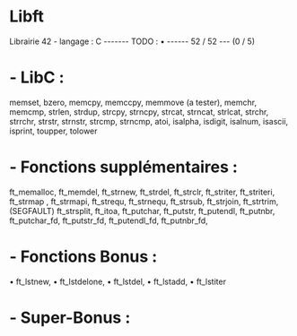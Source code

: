 # Libft
Librairie 42 - langage : C ------- TODO : • ------ 52 / 52 --- (0 / 5)

# - LibC :

memset,
bzero,
memcpy,
memccpy,
memmove (a tester),
memchr,
memcmp,
strlen,
strdup,
strcpy,
strncpy,
strcat,
strncat,
strlcat,
strchr,
strrchr,
strstr,
strnstr,
strcmp,
strncmp,
atoi,
isalpha,
isdigit,
isalnum,
isascii,
isprint,
toupper,
tolower

# - Fonctions supplémentaires :

ft_memalloc,
ft_memdel,
ft_strnew,
ft_strdel,
ft_strclr,
ft_striter,
ft_striteri,
ft_strmap ,
ft_strmapi,
ft_strequ,
ft_strnequ,
ft_strsub,
ft_strjoin,
ft_strtrim,(SEGFAULT)
ft_strsplit,
ft_itoa,
ft_putchar,
ft_putstr,
ft_putendl,
ft_putnbr,
ft_putchar_fd,
ft_putstr_fd,
ft_putendl_fd,
ft_putnbr_fd,

# - Fonctions Bonus :

• ft_lstnew,
• ft_lstdelone,
• ft_lstdel,
• ft_lstadd,
• ft_lstiter

# - Super-Bonus :
